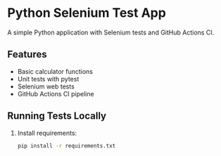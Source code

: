 # Python Selenium Test App

A simple Python application with Selenium tests and GitHub Actions CI.

## Features

- Basic calculator functions
- Unit tests with pytest
- Selenium web tests
- GitHub Actions CI pipeline

## Running Tests Locally

1. Install requirements:
   ```bash
   pip install -r requirements.txt
